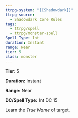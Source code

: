 ```yaml
---
ttrpg-system: "[[Shadowdark]]"
ttrpg-source:
  - Shadowdark Core Rules
tags:
  - ttrpg/spell
  - ttrpg/monster-spell
Spell Type: Int
duration: Instant
range: Near
tier: 5
class: monster
---
```

**Tier**: 5

**Duration:** Instant

**Range:** Near

**DC/Spell Type:** Int DC 15

Learn the *True Name* of target.
